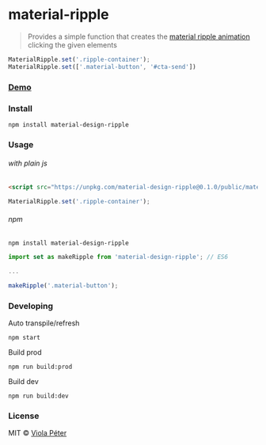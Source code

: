 # material-ripple

> Provides a simple function that creates the [material ripple animation](https://material.io/guidelines/motion/choreography.html#choreography-radial-reaction) clicking the given elements  

```js
MaterialRipple.set('.ripple-container');
MaterialRipple.set(['.material-button', '#cta-send'])
```

### [Demo](https://codepen.io/violapeter/pen/OOpmmx)

### Install
```console
npm install material-design-ripple
```

### Usage
###### with plain js 
```html
<script src="https://unpkg.com/material-design-ripple@0.1.0/public/material-ripple.min.js"></script>
```
```js
MaterialRipple.set('.ripple-container');
```

###### npm
```console 
npm install material-design-ripple
```
```js
import set as makeRipple from 'material-design-ripple'; // ES6

...

makeRipple('.material-button');
```

### Developing

Auto transpile/refresh
```console
npm start
```

Build prod
```console
npm run build:prod
```

Build dev
```console
npm run build:dev
```

### License
MIT © [Viola Péter](https://violapeter.hu)